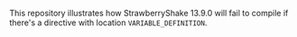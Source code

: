 This repository illustrates how StrawberryShake 13.9.0 will fail to compile if there's a directive with location `VARIABLE_DEFINITION`.
